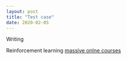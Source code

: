 ```yaml
---
layout: post
title: "Test case"
date: 2020-02-05
---
```

Writing

Reinforcement learning [massive onlne courses](www.google.com)
